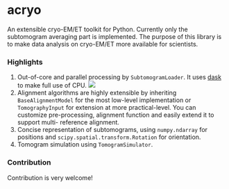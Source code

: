 # acryo

An extensible cryo-EM/ET toolkit for Python. Currently only the subtomogram averaging part is implemented.
The purpose of this library is to make data analysis on cryo-EM/ET more available for scientists.

### Highlights

1. Out-of-core and parallel processing by `SubtomogramLoader`. It uses
   [dask](https://github.com/dask/dask) to make full use of CPU.
   ![](images/task-graph.png)
2. Alignment algorithms are highly extensible by inheriting `BaseAlignmentModel` for the most
   low-level implementation or `TomographyInput` for extension at more practical-level. You
   can customize pre-processing, alignment function and easily extend it to support multi-
   reference alignment.
3. Concise representation of subtomograms, using `numpy.ndarray` for positions and
   `scipy.spatial.transform.Rotation` for orientation.
4. Tomogram simulation using `TomogramSimulator`.

### Contribution

Contribution is very welcome!
